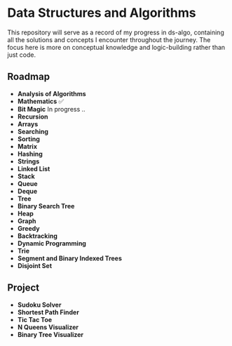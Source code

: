 
# Data Structures and Algorithms

This repository will serve as a record of my progress in ds-algo, containing all the solutions and concepts I encounter throughout the journey.
The focus here is more on conceptual knowledge and logic-building rather than just code.


## Roadmap

- **Analysis of Algorithms**
- **Mathematics** ✅
- **Bit Magic** In progress ..
- **Recursion**
- **Arrays**
- **Searching**
- **Sorting**
- **Matrix**
- **Hashing**
- **Strings**
- **Linked List**
- **Stack**
- **Queue**
- **Deque**
- **Tree**
- **Binary Search Tree**
- **Heap**
- **Graph**
- **Greedy**
- **Backtracking**
- **Dynamic Programming**
- **Trie**
- **Segment and Binary Indexed Trees**
- **Disjoint Set**
  
## Project
- **Sudoku Solver**
- **Shortest Path Finder**
- **Tic Tac Toe**
- **N Queens Visualizer**
- **Binary Tree Visualizer**
